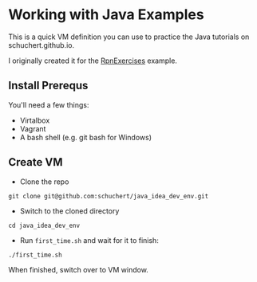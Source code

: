 # Working with Java Examples

This is a quick VM definition you can use to practice the Java tutorials
on schuchert.github.io.

I originally created it for the [RpnExercises](https://schuchert.github.io/wikispaces/pages/java/rpnexercises/RpnExercises) example.

## Install Prerequs
You'll need a few things:
* Virtalbox
* Vagrant
* A bash shell (e.g. git bash for Windows)


## Create VM

* Clone the repo
```termainl
git clone git@github.com:schuchert/java_idea_dev_env.git
```

* Switch to the cloned directory
```termaial
cd java_idea_dev_env
```

* Run `first_time.sh` and wait for it to finish:
```terminal
./first_time.sh
```

When finished, switch over to VM window.

